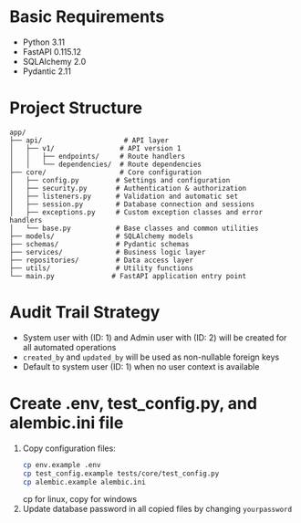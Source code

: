 # Basic Requirements
- Python 3.11
- FastAPI 0.115.12
- SQLAlchemy 2.0
- Pydantic 2.11

# Project Structure
```
app/
├── api/                    # API layer
│   ├── v1/                # API version 1
│   │   ├── endpoints/     # Route handlers
│   │   └── dependencies/  # Route dependencies
├── core/                  # Core configuration
│   ├── config.py         # Settings and configuration
│   ├── security.py       # Authentication & authorization
│   ├── listeners.py      # Validation and automatic set
│   ├── session.py        # Database connection and sessions
│   ├── exceptions.py     # Custom exception classes and error handlers
│   └── base.py           # Base classes and common utilities
├── models/               # SQLAlchemy models
├── schemas/              # Pydantic schemas
├── services/             # Business logic layer
├── repositories/         # Data access layer
├── utils/                # Utility functions
└── main.py              # FastAPI application entry point
```

# Audit Trail Strategy
- System user with (ID: 1) and Admin user with (ID: 2) will be created for all automated operations
- `created_by` and `updated_by` will be used as non-nullable foreign keys
- Default to system user (ID: 1) when no user context is available

# Create .env, test_config.py, and alembic.ini file
1. Copy configuration files:
   ```bash
   cp env.example .env
   cp test_config.example tests/core/test_config.py
   cp alembic.example alembic.ini
   ```
   cp for linux, copy for windows
2. Update database password in all copied files by changing `yourpassword`